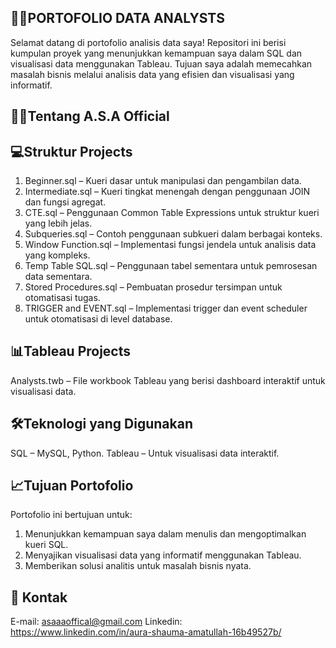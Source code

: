 ## 👩‍💻PORTOFOLIO DATA ANALYSTS
Selamat datang di portofolio analisis data saya! Repositori ini berisi kumpulan proyek yang menunjukkan kemampuan saya dalam SQL dan visualisasi data menggunakan Tableau. 
Tujuan saya adalah memecahkan masalah bisnis melalui analisis data yang efisien dan visualisasi yang informatif.

## 👩‍🦰Tentang A.S.A Official

## 💻Struktur Projects
1. Beginner.sql – Kueri dasar untuk manipulasi dan pengambilan data.
2. Intermediate.sql – Kueri tingkat menengah dengan penggunaan JOIN dan fungsi agregat.
3. CTE.sql – Penggunaan Common Table Expressions untuk struktur kueri yang lebih jelas.
4. Subqueries.sql – Contoh penggunaan subkueri dalam berbagai konteks.
5. Window Function.sql – Implementasi fungsi jendela untuk analisis data yang kompleks.
6. Temp Table SQL.sql – Penggunaan tabel sementara untuk pemrosesan data sementara.
7. Stored Procedures.sql – Pembuatan prosedur tersimpan untuk otomatisasi tugas.
8. TRIGGER and EVENT.sql – Implementasi trigger dan event scheduler untuk otomatisasi di level database.

## 📊Tableau Projects
Analysts.twb – File workbook Tableau yang berisi dashboard interaktif untuk visualisasi data.

## 🛠️Teknologi yang Digunakan
SQL – MySQL, Python.
Tableau – Untuk visualisasi data interaktif.

## 📈Tujuan Portofolio
Portofolio ini bertujuan untuk:​
1. Menunjukkan kemampuan saya dalam menulis dan mengoptimalkan kueri SQL.
2. Menyajikan visualisasi data yang informatif menggunakan Tableau.
3. Memberikan solusi analitis untuk masalah bisnis nyata.

## 📩 Kontak
E-mail: asaaaoffical@gmail.com
Linkedin: https://www.linkedin.com/in/aura-shauma-amatullah-16b49527b/
